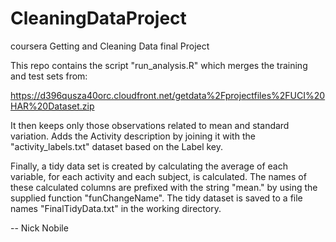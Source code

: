 # CleaningDataProject
coursera Getting and Cleaning Data final Project

This repo contains the script "run_analysis.R" which merges the 
training and test sets from:

  https://d396qusza40orc.cloudfront.net/getdata%2Fprojectfiles%2FUCI%20HAR%20Dataset.zip
  
It then keeps only those observations related to mean and standard variation.
Adds the Activity description by joining it with the  "activity_labels.txt" 
dataset based on the Label key.

Finally, a tidy data set is created by calculating  the average of each variable,
for each activity and each subject, is calculated. The names of these calculated
columns are prefixed with the string "mean." by using the supplied function
"funChangeName".  The tidy dataset is saved to a file names "FinalTidyData.txt"
in the working directory.

-- Nick Nobile
